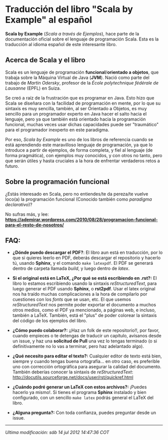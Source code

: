 Traducción del libro "Scala by Example" al español
==================================================

**Scala by Example** (_Scala a través de Ejemplos_), hace parte de la 
documentación oficial sobre el lenguaje de programación Scala. 
Esta es la traducción al idioma español de este interesante libro.


Acerca de Scala y el libro
--------------------------

Scala es un lenguaje de programación **funcional**/**orientado a objetos**, que
trabaja sobre la Máquina Virtual de Java (**JVM**). Nació como parte del trabajo
de _Martin Odersky_, profesor de la _École polytechnique fédérale de Lausanne_ 
(EPFL) en Suiza.

Se creó a raíz de la frustración que es programar en Java. Esto hizo que Scala
se diseñara con la facilidad de programación en mente, por lo que su sintaxis 
es muy sencilla, también, al ser Orientado a Objetos, es muy sencillo para un 
programador experto en Java hacer el salto hacia el lenguaje, 
pero ya que también está orientado hacia la programación funcional, 
muchas veces usar dichas capacidades puede ser 
"traumático" para el programador inexperto en este paradigma.

Por eso, _Scala by Example_ es uno de los libros de referencia cuando se está
aprendiendo este maravilloso lenguaje de programación, ya que lo introduce 
a partir de ejemplos, de forma completa, y fiel al lenguaje (de forma pragmática), 
con ejemplos muy conocidos, y con otros no tanto, pero que serán útiles 
y hasta cruciales a la hora de enfrentar verdaderos retos a futuro.



Sobre la programación funcional
-------------------------------

¿Estás interesado en Scala, pero no entiendes/te da pereza/te vuelve loco(a) 
la programación funcional (Conocido también como _paradigma declarativo_)?

No sufras más, y lee: 
**https://ademirar.wordpress.com/2010/08/28/programacion-funcional-para-el-resto-de-nosotros/**


FAQ:
----

* **¿Dónde puedo descargar el PDF?**: El libro aun está en traducción, por lo 
  que si quieres leerlo en PDF, deberás descargar el repositorio y hacerlo tú, 
  usando **Sphinx**, y el comando ``make latexpdf``. El PDF se generará 
  dentro de carpeta llamada _build_, y luego dentro de _latex_.

* **Si el original está en LaTeX, ¿Por qué se está escribiendo en .rst?:** 
  El libro lo estamos escribiendo usando la sintaxis _reStructuredText_, para 
  luego generar el PDF usando **Sphinx**, o **rst2pdf**.
  Usar el latex original nos ha traído muchas complicaciones a la hora de 
  compilarlo por cuestiones con los _fonts_ que se usan, etc.
  El que usemos _reStructuredText_ nos permite poder exportar el documento a 
  muchos otros medios, como el PDF ya mencionado, a páginas web, e incluso, 
  también a LaTeX.
  También, está el "plus" de poder colorear la sintaxis del código de los
  ejemplos del libro.
   
   
* **¿Cómo puedo colaborar?:** ¡¡Haz un folk de este repositorio!!, por favor,
  cuando empieces o te detengas de traducir un capítulo, avísanos desde un 
  issue, y haz una **solicitud de Pull** una vez lo tengas terminado (o si 
  definitivamente no lo vas a terminar, pero haz adelantado algo).


* **¿Qué necesito para editar el texto?:** Cualquier editor de texto está bien,
  siempre y cuando tengas buena ortografía... en otro caso, es preferible 
  uno con corrección ortográfica para asegurar la calidad del documento.
  También deberías conocer la sintaxis de _reStructuredText_: 
  http://docutils.sourceforge.net/docs/user/rst/quickref.html

* **¿Cuándo podré generar un LaTeX con estos archivos?:** ¡Puedes hacerlo ya 
  mismo!. Si tienes el programa **Sphinx** instalado y bien configurado, 
  con un sencillo ``make latex`` podrás general el LaTeX del libro.

* **¿Alguna pregunta?:** Con toda confianza, puedes preguntar desde un issue.



--------------------------

_Ultima modificación: sáb 14 jul 2012 14:47:36 COT_
